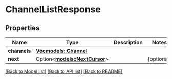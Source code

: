 # ChannelListResponse

## Properties

Name | Type | Description | Notes
------------ | ------------- | ------------- | -------------
**channels** | [**Vec<models::Channel>**](Channel.md) |  | 
**next** | Option<[**models::NextCursor**](NextCursor.md)> |  | [optional]

[[Back to Model list]](../README.md#documentation-for-models) [[Back to API list]](../README.md#documentation-for-api-endpoints) [[Back to README]](../README.md)


